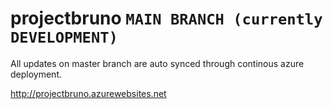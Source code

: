# projectbruno `MAIN BRANCH (currently DEVELOPMENT)`

All updates on master branch are auto synced through continous azure deployment.

http://projectbruno.azurewebsites.net